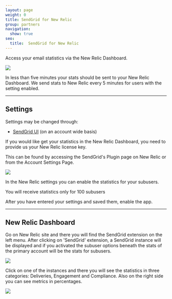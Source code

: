 ```yaml
---
layout: page
weight: 0
title: SendGrid for New Relic
group: partners
navigation:
  show: true
seo:
  title:  SendGrid for New Relic
---
```


Access your email statistics via the New Relic Dashboard.

![]({{root_url}}/images/new_relic.png)

In less than five minutes your stats should be sent to your New Relic Dashboard. We send stats to New Relic every 5 minutes for users with the setting enabled.

* * * * *

## 	Settings
 	
Settings may be changed through:

-   [SendGrid UI](https://app.sendgrid.com/settings/partners) (on an account wide basis)

If you would like get your statistics in the New Relic Dashboard, you need to provide us your New Relic license key.

This can be found by accessing the SendGrid's Plugin page on New Relic or from the Account Settings Page.

![]({{root_url}}/images/newrelic-settings.png)

In the New Relic settings you can enable the statistics for your subusers.

<call-out type="warning">

You will receive statistics only for 100 subusers

</call-out>

After you have entered your settings and saved them, enable the app.

* * * * *

## 	New Relic Dashboard
 	
Go on New Relic site and there you will find the SendGrid extension on the left menu. After clicking on 'SendGrid' extension, a SendGrid instance will be displayed and if you activated the subuser options beneath the stats of the primary account will be the stats for subusers.

![]({{root_url}}/images/newrelic-dashboard1.png)

Click on one of the instances and there you will see the statistics in three categories: Deliveries, Engagement and Compliance. Also on the right side you can see metrics in percentages.

![]({{root_url}}/images/newrelic-dashboard2.png)
